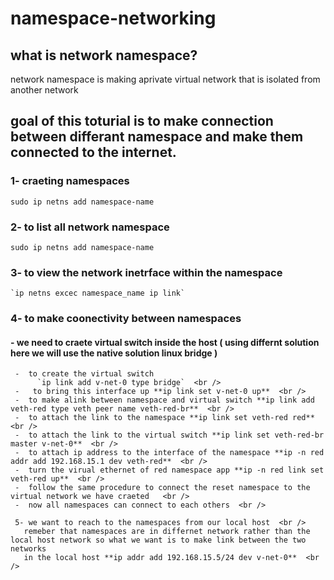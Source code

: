 # namespace-networking
## what is network namespace?
network namespace is making aprivate virtual network that is isolated from another network 
## goal of this toturial is to make connection between differant namespace and make them connected to the internet.
### 1- craeting namespaces <br />
   `sudo ip netns add namespace-name`

### 2- to list all network namespace  <br />
`sudo ip netns add namespace-name`

### 3- to view the network inetrface within the namespace  <br />
    `ip netns excec namespace_name ip link` 

### 4- to make coonectivity between namespaces
  #### - we need to craete virtual switch inside the host ( using differnt solution here we will use the native solution linux bridge )
     -  to create the virtual switch
          `ip link add v-net-0 type bridge`  <br />
     -   to bring this interface up **ip link set v-net-0 up**  <br />
     -  to make alink between namespace and virtual switch **ip link add veth-red type veth peer name veth-red-br**  <br />
     -  to attach the link to the namespace **ip link set veth-red red**  <br />
     -  to attach the link to the virtual switch **ip link set veth-red-br master v-net-0**  <br />
     -  to attach ip address to the interface of the namespace **ip -n red addr add 192.168.15.1 dev veth-red**  <br />
     -  turn the virual ethernet of red namespace app **ip -n red link set veth-red up**  <br />
     -  follow the same procedure to connect the reset namespace to the virtual network we have craeted   <br />
     -  now all namespaces can connect to each others  <br />

     5- we want to reach to the namespaces from our local host  <br />
       remeber that namespaces are in differnet network rather than the local host network so what we want is to make link between the two networks
       in the local host **ip addr add 192.168.15.5/24 dev v-net-0**  <br />
     
